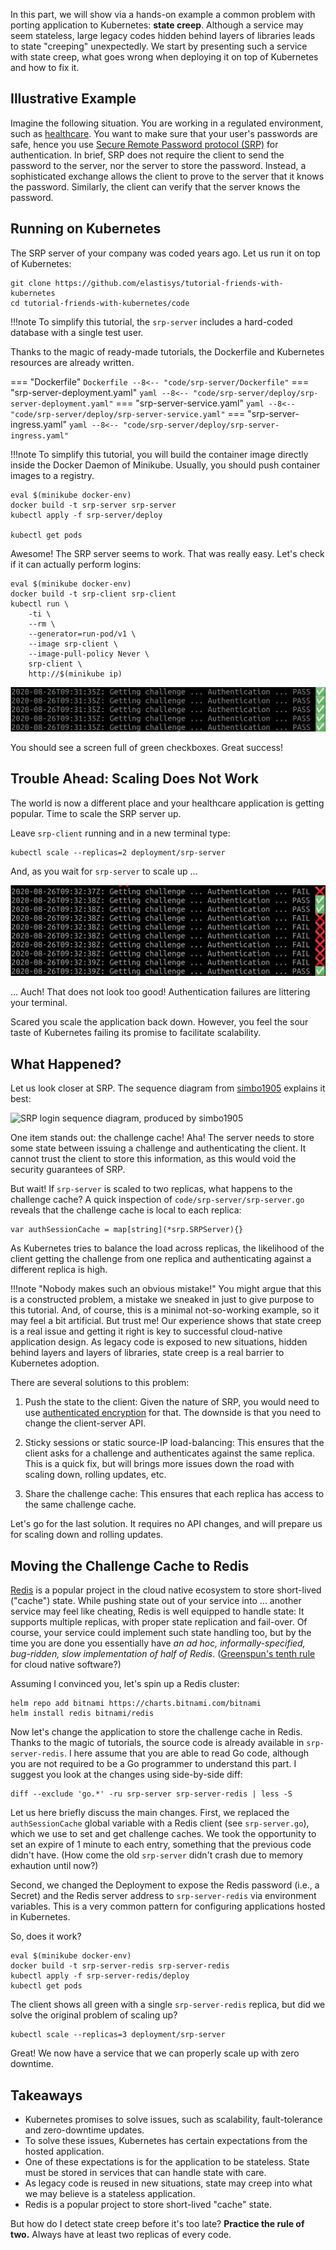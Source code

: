 In this part, we will show via a hands-on example a common problem with porting application to Kubernetes: **state creep**. Although a service may seem stateless, large legacy codes hidden behind layers of libraries leads to state "creeping" unexpectedly. We start by presenting such a service with state creep, what goes wrong when deploying it on top of Kubernetes and how to fix it.

## Illustrative Example

Imagine the following situation. You are working in a regulated environment, such as [healthcare](https://elastisys.com/hipaa-compliance-kubernetes-privacy-rule/). You want to make sure that your user's passwords are safe, hence you use [Secure Remote Password protocol (SRP)](https://en.wikipedia.org/wiki/Secure_Remote_Password_protocol) for authentication. In brief, SRP does not require the client to send the password to the server, nor the server to store the password. Instead, a sophisticated exchange allows the client to prove to the server that it knows the password. Similarly, the client can verify that the server knows the password.

## Running on Kubernetes

The SRP server of your company was coded years ago. Let us run it on top of Kubernetes:

```
git clone https://github.com/elastisys/tutorial-friends-with-kubernetes
cd tutorial-friends-with-kubernetes/code
```

!!!note
    To simplify this tutorial, the `srp-server` includes a hard-coded database with a single test user.

Thanks to the magic of ready-made tutorials, the Dockerfile and Kubernetes resources are already written.

=== "Dockerfile"
    ``` Dockerfile
    --8<-- "code/srp-server/Dockerfile"
    ```
=== "srp-server-deployment.yaml"
    ``` yaml
    --8<-- "code/srp-server/deploy/srp-server-deployment.yaml"
    ```
=== "srp-server-service.yaml"
    ``` yaml
    --8<-- "code/srp-server/deploy/srp-server-service.yaml"
    ```
=== "srp-server-ingress.yaml"
    ``` yaml
    --8<-- "code/srp-server/deploy/srp-server-ingress.yaml"
    ```

!!!note
    To simplify this tutorial, you will build the container image directly inside the Docker Daemon of Minikube. Usually, you should push container images to a registry.

```
eval $(minikube docker-env)
docker build -t srp-server srp-server
kubectl apply -f srp-server/deploy

kubectl get pods
```

Awesome! The SRP server seems to work. That was really easy. Let's check if it can actually perform logins:

```
eval $(minikube docker-env)
docker build -t srp-client srp-client
kubectl run \
    -ti \
    --rm \
    --generator=run-pod/v1 \
    --image srp-client \
    --image-pull-policy Never \
    srp-client \
    http://$(minikube ip)
```

![Screenshot: SRP Client Pass](img/screenshot-srp-client-pass.png)

You should see a screen full of green checkboxes. Great success!

## Trouble Ahead: Scaling Does Not Work

The world is now a different place and your healthcare application is getting popular. Time to scale the SRP server up.

Leave `srp-client` running and in a new terminal type:

```
kubectl scale --replicas=2 deployment/srp-server
```

And, as you wait for `srp-server` to scale up ...

![Screenshot: SRP Client Fail](img/screenshot-srp-client-fail.png)

... Auch! That does not look too good! Authentication failures are littering your terminal.

Scared you scale the application back down. However, you feel the sour taste of Kubernetes failing its promise to facilitate scalability.

## What Happened?

Let us look closer at SRP. The sequence diagram from [simbo1905](https://github.com/simbo1905/thinbus-srp-npm) explains it best:

![SRP login sequence diagram, produced by simbo1905](https://camo.githubusercontent.com/d3f3723e01f53e402f7186d157dcefbc215a41f6/687474703a2f2f73696d6f6e6d61737365792e6269746275636b65742e696f2f7468696e6275732f6c6f67696e2d63616368652e706e67)

One item stands out: the challenge cache! Aha! The server needs to store some state between issuing a challenge and authenticating the client. It cannot trust the client to store this information, as this would void the security guarantees of SRP.

But wait! If `srp-server` is scaled to two replicas, what happens to the challenge cache? A quick inspection of `code/srp-server/srp-server.go` reveals that the challenge cache is local to each replica:

```
var authSessionCache = map[string](*srp.SRPServer){}
```

As Kubernetes tries to balance the load across replicas, the likelihood of the client getting the challenge from one replica and authenticating against a different replica is high.

!!!note "Nobody makes such an obvious mistake!"
    You might argue that this is a constructed problem, a mistake we sneaked in just to give purpose to this tutorial. And, of course, this is a minimal not-so-working example, so it may feel a bit artificial. But trust me! Our experience shows that state creep is a real issue and getting it right is key to successful cloud-native application design. As legacy code is exposed to new situations, hidden behind layers and layers of libraries, state creep is a real barrier to Kubernetes adoption.

There are several solutions to this problem:

1. Push the state to the client: Given the nature of SRP, you would need to use [authenticated encryption](https://en.wikipedia.org/wiki/Authenticated_encryption) for that. The downside is that you need to change the client-server API.

2. Sticky sessions or static source-IP load-balancing: This ensures that the client asks for a challenge and authenticates against the same replica. This is a quick fix, but will brings more issues down the road with scaling down, rolling updates, etc.

3. Share the challenge cache: This ensures that each replica has access to the same challenge cache.

Let's go for the last solution. It requires no API changes, and will prepare us for scaling down and rolling updates.

## Moving the Challenge Cache to Redis

[Redis](https://redis.io/) is a popular project in the cloud native ecosystem to store short-lived ("cache") state. While pushing state out of your service into ... another service may feel like cheating, Redis is well equipped to handle state: It supports multiple replicas, with proper state replication and fail-over. Of course, your service could implement such state handling too, but by the time you are done you essentially have *an ad hoc, informally-specified, bug-ridden, slow implementation of half of Redis*. ([Greenspun's tenth rule](https://en.wikipedia.org/wiki/Greenspun%27s_tenth_rule) for cloud native software?)

Assuming I convinced you, let's spin up a Redis cluster:

```
helm repo add bitnami https://charts.bitnami.com/bitnami
helm install redis bitnami/redis
```

Now let's change the application to store the challenge cache in Redis. Thanks to the magic of tutorials, the source code is already available in `srp-server-redis`. I here assume that you are able to read Go code, although you are not required to be a Go programmer to understand this part. I suggest you look at the changes using side-by-side diff:

```
diff --exclude 'go.*' -ru srp-server srp-server-redis | less -S
```

Let us here briefly discuss the main changes. First, we replaced the `authSessionCache` global variable with a Redis client (see `srp-server.go`), which we use to set and get challenge caches. We took the opportunity to set an expire of 1 minute to each entry, something that the previous code didn't have. (How come the old `srp-server` didn't crash due to memory exhaution until now?)

Second, we changed the Deployment to expose the Redis password (i.e., a Secret) and the Redis server address to `srp-server-redis` via environment variables.
This is a very common pattern for configuring applications hosted in Kubernetes.

So, does it work?

```
eval $(minikube docker-env)
docker build -t srp-server-redis srp-server-redis
kubectl apply -f srp-server-redis/deploy
kubectl get pods
```

The client shows all green with a single `srp-server-redis` replica, but did we solve the original problem of scaling up?

```
kubectl scale --replicas=3 deployment/srp-server
```

Great! We now have a service that we can properly scale up with zero downtime.

## Takeaways

* Kubernetes promises to solve issues, such as scalability, fault-tolerance and zero-downtime updates.
* To solve these issues, Kubernetes has certain expectations from the hosted application.
* One of these expectations is for the application to be stateless. State must be stored in services that can handle state with care.
* As legacy code is reused in new situations, state may creep into what we may believe is a stateless application.
* Redis is a popular project to store short-lived "cache" state.

But how do I detect state creep before it's too late? **Practice the rule of two.** Always have at least two replicas of every code.

